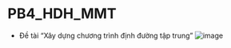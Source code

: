 # PB4_HDH_MMT

- Đề tài “Xây dựng chương trình định đường tập trung”
![image](https://github.com/user-attachments/assets/1a7d7f08-91ca-4e76-b8a7-205673f79935)


